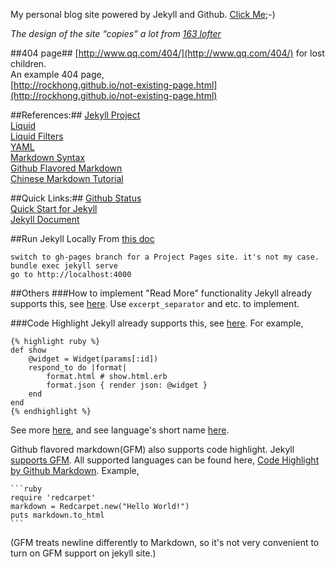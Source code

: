 My personal blog site powered by Jekyll and Github. [Click Me](http://rockhong.github.com/);-)

*The design of the site “copies” a lot from [163 lofter](http://www.lofter.com)*

##404 page##
[http://www.qq.com/404/](http://www.qq.com/404/) for lost children.    
An example 404 page,    
[http://rockhong.github.io/not-existing-page.html](http://rockhong.github.io/not-existing-page.html)       

##References:##
[Jekyll Project](https://github.com/mojombo/jekyll)     
[Liquid](https://github.com/shopify/liquid/wiki/liquid-for-designers)        
[Liquid Filters](http://docs.shopify.com/themes/liquid-documentation/filters/additional-filters#date)      
[YAML](http://yaml.org)       
[Markdown Syntax](http://daringfireball.net/projects/markdown/syntax)        
[Github Flavored Markdown](https://help.github.com/articles/github-flavored-markdown)      
[Chinese Markdown Tutorial](http://wowubuntu.com/markdown/)         

##Quick Links:##
[Github Status](https://status.github.com/messages)       
[Quick Start for Jekyll](https://help.github.com/articles/using-jekyll-with-pages/)        
[Jekyll Document](http://jekyllrb.com/docs/home/)           

##Run Jekyll Locally
From [this doc](https://help.github.com/articles/using-jekyll-with-pages/)

    switch to gh-pages branch for a Project Pages site. it's not my case.
    bundle exec jekyll serve
    go to http://localhost:4000

##Others
###How to implement "Read More" functionality
Jekyll already supports this, see [here](http://jekyllrb.com/docs/posts/#post-excerpts). Use `excerpt_separator`
and etc. to implement.

###Code Highlight
Jekyll already supports this, see [here](http://jekyllrb.com/docs/posts/#highlighting-code-snippets). For example,

    {% highlight ruby %}
    def show
        @widget = Widget(params[:id])
        respond_to do |format|
            format.html # show.html.erb
            format.json { render json: @widget }
        end
    end
    {% endhighlight %}

See more [here](http://jekyllrb.com/docs/templates/), and see language's short name [here](http://pygments.org/docs/lexers/).

Github flavored markdown(GFM) also supports code highlight. Jekyll [supports GFM](http://jekyllrb.com/docs/configuration/).
All supported languages can be found here, [Code Highlight by Github Markdown](https://github.com/github/linguist/blob/master/lib/linguist/languages.yml).
Example,

    ```ruby
    require 'redcarpet'
    markdown = Redcarpet.new("Hello World!")
    puts markdown.to_html
    ```

(GFM treats newline differently to Markdown, so it's not very convenient to turn on GFM support on jekyll site.)
